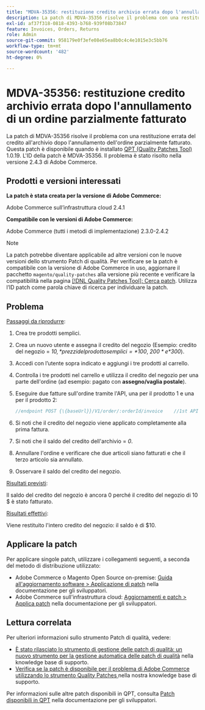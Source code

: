```yaml
---
title: "MDVA-35356: restituzione credito archivio errata dopo l'annullamento dell'ordine parzialmente fatturato"
description: La patch di MDVA-35356 risolve il problema con una restituzione errata del credito all'archivio dopo l'annullamento dell'ordine parzialmente fatturato. Questa patch è disponibile quando è installato [Quality Patches Tool (QPT)](/help/announcements/adobe-commerce-announcements/magento-quality-patches-released-new-tool-to-self-serve-quality-patches.md) 1.0.19. L'ID della patch è MDVA-35356. Il problema è stato risolto nella versione 2.4.3 di Adobe Commerce.
exl-id: af37f318-0818-4393-b768-939f08b73847
feature: Invoices, Orders, Returns
role: Admin
source-git-commit: 958179e0f3efe08e65ea8b0c4c4e1015e3c5bb76
workflow-type: tm+mt
source-wordcount: '482'
ht-degree: 0%

---
```


# MDVA-35356: restituzione credito archivio errata dopo l&#39;annullamento di un ordine parzialmente fatturato

La patch di MDVA-35356 risolve il problema con una restituzione errata del credito all&#39;archivio dopo l&#39;annullamento dell&#39;ordine parzialmente fatturato. Questa patch è disponibile quando è installato [QPT (Quality Patches Tool)](/help/announcements/adobe-commerce-announcements/magento-quality-patches-released-new-tool-to-self-serve-quality-patches.md) 1.0.19. L&#39;ID della patch è MDVA-35356. Il problema è stato risolto nella versione 2.4.3 di Adobe Commerce.

## Prodotti e versioni interessati

**La patch è stata creata per la versione di Adobe Commerce:**

Adobe Commerce sull’infrastruttura cloud 2.4.1

**Compatibile con le versioni di Adobe Commerce:**

Adobe Commerce (tutti i metodi di implementazione) 2.3.0-2.4.2

>[!NOTE]
>
>La patch potrebbe diventare applicabile ad altre versioni con le nuove versioni dello strumento Patch di qualità. Per verificare se la patch è compatibile con la versione di Adobe Commerce in uso, aggiornare il pacchetto `magento/quality-patches` alla versione più recente e verificare la compatibilità nella pagina [[!DNL Quality Patches Tool]: Cerca patch](https://devdocs.magento.com/quality-patches/tool.html#patch-grid). Utilizza l’ID patch come parola chiave di ricerca per individuare la patch.

## Problema

<u>Passaggi da riprodurre</u>:

1. Crea tre prodotti semplici.
1. Crea un nuovo utente e assegna il credito del negozio (Esempio: credito del negozio = *$10,* prezzi del prodotto semplici = *$100*, *$200* e *$300*).
1. Accedi con l’utente sopra indicato e aggiungi i tre prodotti al carrello.
1. Controlla i tre prodotti nel carrello e utilizza il credito del negozio per una parte dell&#39;ordine (ad esempio: pagato con **assegno/vaglia postale**).
1. Eseguire due fatture sull&#39;ordine tramite l&#39;API, una per il prodotto 1 e una per il prodotto 2:

   ```php
   //endpoint POST {\{baseUrl}}/V1/order/:orderId/invoice    //1st API call:    {    "capture": true,    "items": [    {    "order_item_id": 1,    "qty": 1    }    ],    "notify": true,    "appendComment": false    }    //2nd API call:    {    "capture": true,    "items": [    {    "order_item_id": 2,    "qty": 1    }    ],    "notify": true,    "appendComment": false    }
   ```

1. Si noti che il credito del negozio viene applicato completamente alla prima fattura.
1. &#x200B;Si noti che il saldo del credito dell&#39;archivio = *0*.
1. Annullare l&#39;ordine e verificare che due articoli siano fatturati e che il terzo articolo sia annullato.
1. Osservare il saldo del credito del negozio.

<u>Risultati previsti</u>:

Il saldo del credito del negozio è ancora 0 perché il credito del negozio di 10 $ è stato fatturato.

<u>Risultati effettivi</u>:

Viene restituito l&#39;intero credito del negozio: il saldo è di $10.

## Applicare la patch

Per applicare singole patch, utilizzare i collegamenti seguenti, a seconda del metodo di distribuzione utilizzato:

* Adobe Commerce o Magento Open Source on-premise: [Guida all&#39;aggiornamento software > Applicazione di patch](https://devdocs.magento.com/guides/v2.4/comp-mgr/patching/mqp.html) nella documentazione per gli sviluppatori.
* Adobe Commerce sull&#39;infrastruttura cloud: [Aggiornamenti e patch > Applica patch](https://devdocs.magento.com/cloud/project/project-patch.html) nella documentazione per gli sviluppatori.

## Lettura correlata

Per ulteriori informazioni sullo strumento Patch di qualità, vedere:

* [È stato rilasciato lo strumento di gestione delle patch di qualità: un nuovo strumento per la gestione automatica delle patch di qualità](/help/announcements/adobe-commerce-announcements/magento-quality-patches-released-new-tool-to-self-serve-quality-patches.md) nella knowledge base di supporto.
* [Verifica se la patch è disponibile per il problema di Adobe Commerce utilizzando lo strumento Quality Patches ](/help/support-tools/patches-available-in-qpt-tool/check-patch-for-magento-issue-with-magento-quality-patches.md) nella nostra knowledge base di supporto.

Per informazioni sulle altre patch disponibili in QPT, consulta [Patch disponibili in QPT](https://devdocs.magento.com/quality-patches/tool.html#patch-grid) nella documentazione per gli sviluppatori.
